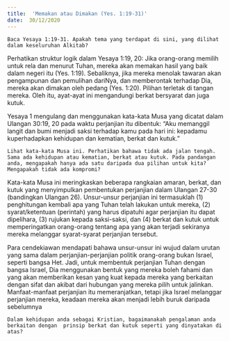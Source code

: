 ```yaml
---
title:  'Memakan atau Dimakan (Yes. 1:19-31)'
date:  30/12/2020
---
```


`Baca Yesaya 1:19-31. Apakah tema yang terdapat di sini, yang dilihat dalam keseluruhan Alkitab?`

Perhatikan struktur logik dalam Yesaya 1:19, 20: Jika orang-orang memilih untuk rela dan menurut Tuhan, mereka akan memakan hasil yang baik dalam negeri itu (Yes. 1:19). Sebaliknya, jika mereka menolak tawaran akan pengampunan dan pemulihan dariNya, dan memberontak terhadap Dia, mereka akan dimakan oleh pedang (Yes. 1:20). Pilihan terletak di tangan mereka. Oleh itu, ayat-ayat ini mengandungi berkat bersyarat dan juga kutuk.

Yesaya 1 mengulang dan menggunakan kata-kata Musa yang dicatat dalam Ulangan 30:19, 20 pada waktu perjanjian itu dibentuk: “Aku memanggil langit dan bumi menjadi saksi terhadap kamu pada hari ini: kepadamu kuperhadapkan kehidupan dan kematian, berkat dan kutuk.”

`Lihat kata-kata Musa ini. Perhatikan bahawa tidak ada jalan tengah. Sama ada kehidupan atau kematian, berkat atau kutuk. Pada pandangan anda, mengapakah hanya ada satu daripada dua pilihan untuk kita? Mengapakah tidak ada kompromi?`

Kata-kata Musa ini meringkaskan beberapa rangkaian amaran, berkat, dan kutuk yang menyimpulkan pembentukan perjanjian dalam Ulangan 27-30 (bandingkan Ulangan 26). Unsur-unsur perjanjian ini termasuklah (1) penghitungan kembali apa yang Tuhan telah lakukan untuk mereka, (2) syarat/ketentuan (perintah) yang harus dipatuhi agar perjanjian itu dapat dipelihara, (3) rujukan kepada saksi-saksi, dan (4) berkat dan kutuk untuk memperingatkan orang-orang tentang apa yang akan terjadi sekiranya mereka melanggar syarat-syarat perjanjian tersebut.

Para cendekiawan mendapati bahawa unsur-unsur ini wujud dalam urutan yang sama dalam perjanjian-perjanjian politik orang-orang  bukan Israel, seperti bangsa Het. Jadi, untuk membentuk perjanjian Tuhan dengan bangsa Israel, Dia menggunakan bentuk yang mereka boleh fahami dan yang akan memberikan kesan yang kuat kepada mereka yang berkaitan dengan sifat dan akibat dari hubungan yang mereka pilih untuk jalinkan. Manfaat-manfaat perjanjian itu memeranjatkan, tetapi jika Israel melanggar perjanjian mereka, keadaan mereka akan menjadi lebih buruk daripada sebelumnya

`Dalam kehidupan anda sebagai Kristian, bagaimanakah pengalaman anda berkaitan dengan  prinsip berkat dan kutuk seperti yang dinyatakan di atas?`